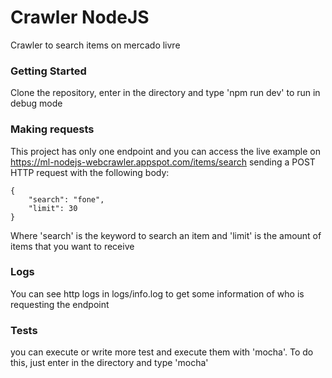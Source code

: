 # Crawler NodeJS
Crawler to search items on mercado livre


### Getting Started
Clone the repository, enter in the directory and type 'npm run dev' to run in debug mode

### Making requests
This project has only one endpoint and you can access the live example on https://ml-nodejs-webcrawler.appspot.com/items/search sending a POST HTTP request with the following body:

```
{
    "search": "fone",
    "limit": 30
}
```
Where 'search' is the keyword to search an item and 'limit' is the amount of items that you want to receive

### Logs
You can see http logs in logs/info.log to get some information of who is requesting the endpoint

### Tests
you can execute or write more test and execute them with 'mocha'. To do this, just enter in the directory and type 'mocha'
